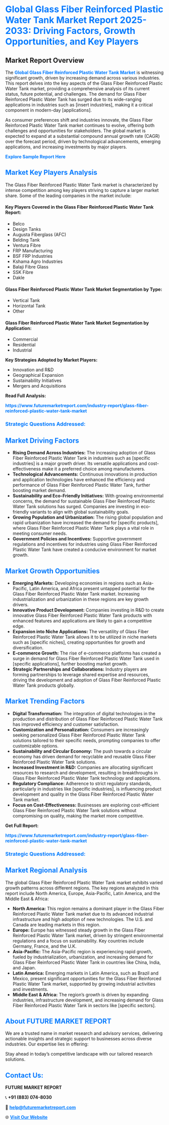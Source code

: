 <h1 style="color: #007BFF;">Global Glass Fiber Reinforced Plastic Water Tank Market Report 2025-2033: Driving Factors, Growth Opportunities, and Key Players</h1>

<section id="overview">
<h2>Market Report Overview</h2>
<p>The <a href="https://www.futuremarketreport.com/industry-report/glass-fiber-reinforced-plastic-water-tank-market" style="color: #007BFF; text-decoration: none;"><strong>Global Glass Fiber Reinforced Plastic Water Tank Market</strong></a> is witnessing significant growth, driven by increasing demand across various industries. This report delves into the key aspects of the Glass Fiber Reinforced Plastic Water Tank market, providing a comprehensive analysis of its current status, future potential, and challenges. The demand for Glass Fiber Reinforced Plastic Water Tank has surged due to its wide-ranging applications in industries such as [insert industries], making it a critical component in modern-day [applications].</p>
<p>As consumer preferences shift and industries innovate, the Glass Fiber Reinforced Plastic Water Tank market continues to evolve, offering both challenges and opportunities for stakeholders. The global market is expected to expand at a substantial compound annual growth rate (CAGR) over the forecast period, driven by technological advancements, emerging applications, and increasing investments by major players.</p>
</section>

<section id="overview">
<p><a href="https://www.futuremarketreport.com/request-sample/reportId=93262" style="color: #007BFF; text-decoration: none;"><strong>Explore Sample Report Here</strong></a></p>
</section>

<section id="key-players">
<h2 style="color: #007BFF;">Market Key Players Analysis</h2>
<p>The Glass Fiber Reinforced Plastic Water Tank market is characterized by intense competition among key players striving to capture a larger market share. Some of the leading companies in the market include:</p>
<h4>Key Players Covered in the Glass Fiber Reinforced Plastic Water Tank Report:</h4>
<ul><li>Belco</li><li>Design Tanks</li><li>Augusta Fiberglass (AFC)</li><li>Belding Tank</li><li>Ventura Fibre</li><li>FRP Manufacturing</li><li>BSF FRP Industries</li><li>Kshama Agro Industries</li><li>Balaji Fibre Glass</li><li>SSK Fibre</li><li>Dakle</li></ul>
<h4>Glass Fiber Reinforced Plastic Water Tank Market Segmentation by Type:</h4>
<ul><li>Vertical Tank</li><li>Horizontal Tank</li><li>Other</li></ul>

<h4>Glass Fiber Reinforced Plastic Water Tank Market Segmentation by Application:</h4>
<ul><li>Commercial</li><li>Residential</li><li>Industrial</li></ul>
<p><strong>Key Strategies Adopted by Market Players:</strong></p>
<ul>
<li>Innovation and R&D</li>
<li>Geographical Expansion</li>
<li>Sustainability Initiatives</li>
<li>Mergers and Acquisitions</li>
</ul>
</section>

<section>
<p><strong>Read Full Analysis: </strong></p><a href="https://www.futuremarketreport.com/industry-report/glass-fiber-reinforced-plastic-water-tank-market" style="color: #007BFF; text-decoration: none;"><strong>https://www.futuremarketreport.com/industry-report/glass-fiber-reinforced-plastic-water-tank-market</strong></a>
<h3 style="color: #007BFF;">Strategic Questions Addressed:</h3>
</section>

<section id="driving-factors">
<h2 style="color: #007BFF;">Market Driving Factors</h2>
<ul>
<li><strong>Rising Demand Across Industries:</strong> The increasing adoption of Glass Fiber Reinforced Plastic Water Tank in industries such as [specific industries] is a major growth driver. Its versatile applications and cost-effectiveness make it a preferred choice among manufacturers.</li>
<li><strong>Technological Advancements:</strong> Continuous innovations in production and application technologies have enhanced the efficiency and performance of Glass Fiber Reinforced Plastic Water Tank, further boosting market demand.</li>
<li><strong>Sustainability and Eco-Friendly Initiatives:</strong> With growing environmental concerns, the demand for sustainable Glass Fiber Reinforced Plastic Water Tank solutions has surged. Companies are investing in eco-friendly variants to align with global sustainability goals.</li>
<li><strong>Growing Population and Urbanization:</strong> The rising global population and rapid urbanization have increased the demand for [specific products], where Glass Fiber Reinforced Plastic Water Tank plays a vital role in meeting consumer needs.</li>
<li><strong>Government Policies and Incentives:</strong> Supportive government regulations and incentives for industries using Glass Fiber Reinforced Plastic Water Tank have created a conducive environment for market growth.</li>
</ul>
</section>

<section id="growth-opportunities">
<h2 style="color: #007BFF;">Market Growth Opportunities</h2>
<ul>
<li><strong>Emerging Markets:</strong> Developing economies in regions such as Asia-Pacific, Latin America, and Africa present untapped potential for the Glass Fiber Reinforced Plastic Water Tank market. Increasing industrialization and urbanization in these regions are key growth drivers.</li>
<li><strong>Innovative Product Development:</strong> Companies investing in R&D to create innovative Glass Fiber Reinforced Plastic Water Tank products with enhanced features and applications are likely to gain a competitive edge.</li>
<li><strong>Expansion into Niche Applications:</strong> The versatility of Glass Fiber Reinforced Plastic Water Tank allows it to be utilized in niche markets such as [specific niches], creating opportunities for growth and diversification.</li>
<li><strong>E-commerce Growth:</strong> The rise of e-commerce platforms has created a surge in demand for Glass Fiber Reinforced Plastic Water Tank used in [specific applications], further boosting market growth.</li>
<li><strong>Strategic Partnerships and Collaborations:</strong> Industry players are forming partnerships to leverage shared expertise and resources, driving the development and adoption of Glass Fiber Reinforced Plastic Water Tank products globally.</li>
</ul>
</section>

<section id="trending-factors">
<h2 style="color: #007BFF;">Market Trending Factors</h2>
<ul>
<li><strong>Digital Transformation:</strong> The integration of digital technologies in the production and distribution of Glass Fiber Reinforced Plastic Water Tank has improved efficiency and customer satisfaction.</li>
<li><strong>Customization and Personalization:</strong> Consumers are increasingly seeking personalized Glass Fiber Reinforced Plastic Water Tank solutions tailored to their specific needs, prompting companies to offer customizable options.</li>
<li><strong>Sustainability and Circular Economy:</strong> The push towards a circular economy has driven demand for recyclable and reusable Glass Fiber Reinforced Plastic Water Tank solutions.</li>
<li><strong>Increased Investment in R&D:</strong> Companies are allocating significant resources to research and development, resulting in breakthroughs in Glass Fiber Reinforced Plastic Water Tank technology and applications.</li>
<li><strong>Regulatory Compliance:</strong> Adherence to strict regulatory standards, particularly in industries like [specific industries], is influencing product development and quality in the Glass Fiber Reinforced Plastic Water Tank market.</li>
<li><strong>Focus on Cost-Effectiveness:</strong> Businesses are exploring cost-efficient Glass Fiber Reinforced Plastic Water Tank solutions without compromising on quality, making the market more competitive.</li>
</ul>
</section>

<section>
<p><strong>Get Full Report: </strong></p><a href="https://www.futuremarketreport.com/industry-report/glass-fiber-reinforced-plastic-water-tank-market" style="color: #007BFF; text-decoration: none;"><strong>https://www.futuremarketreport.com/industry-report/glass-fiber-reinforced-plastic-water-tank-market</strong></a>
<h3 style="color: #007BFF;">Strategic Questions Addressed:</h3>
</section>


<section id="regional-analysis">
<h2 style="color: #007BFF;">Market Regional Analysis</h2>
<p>The global Glass Fiber Reinforced Plastic Water Tank market exhibits varied growth patterns across different regions. The key regions analyzed in this report include North America, Europe, Asia-Pacific, Latin America, and the Middle East & Africa:</p>
<ul>
<li><strong>North America:</strong> This region remains a dominant player in the Glass Fiber Reinforced Plastic Water Tank market due to its advanced industrial infrastructure and high adoption of new technologies. The U.S. and Canada are leading markets in this region.</li>
<li><strong>Europe:</strong> Europe has witnessed steady growth in the Glass Fiber Reinforced Plastic Water Tank market, driven by stringent environmental regulations and a focus on sustainability. Key countries include Germany, France, and the U.K.</li>
<li><strong>Asia-Pacific:</strong> The Asia-Pacific region is experiencing rapid growth, fueled by industrialization, urbanization, and increasing demand for Glass Fiber Reinforced Plastic Water Tank in countries like China, India, and Japan.</li>
<li><strong>Latin America:</strong> Emerging markets in Latin America, such as Brazil and Mexico, present significant opportunities for the Glass Fiber Reinforced Plastic Water Tank market, supported by growing industrial activities and investments.</li>
<li><strong>Middle East & Africa:</strong> The region’s growth is driven by expanding industries, infrastructure development, and increasing demand for Glass Fiber Reinforced Plastic Water Tank in sectors like [specific sectors].</li>
</ul>
</section>

<footer>
<h2 style="color: #007BFF;">About FUTURE MARKET REPORT</h2>
<p>We are a trusted name in market research and advisory services, delivering actionable insights and strategic support to businesses across diverse industries. Our expertise lies in offering:</p>

<p>Stay ahead in today’s competitive landscape with our tailored research solutions.</p>

<h2 style="color: #007BFF;">Contact Us:</h2>
<p><strong>FUTURE MARKET REPORT</strong></p>
<p>📞 <strong>+91 (883) 074-8030</strong></p>
<p>📧 <strong><a href="mailto:help@futuremarketreport.com" style="color: #007BFF;">help@futuremarketreport.com</a></strong></p>
<p>🌐 <strong><a href="https://www.futuremarketreport.com/" style="color: #007BFF;">Visit Our Website</a></strong></p>
</footer>